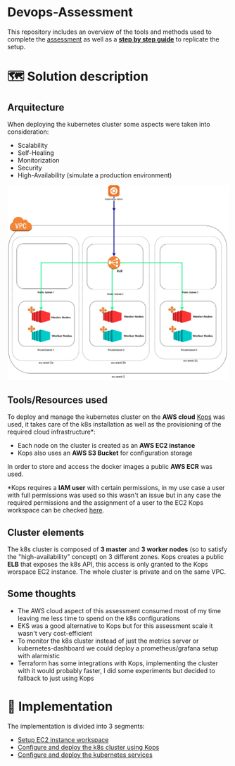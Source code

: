 # Devops-Assessment

This repository includes an overview of the tools and methods used to complete the [assessment](https://github.com/Parkbee/assessment/tree/master/devops) as well as a [**step by step guide**](https://github.com/tik-png/Devops-Assessment#-implementation) to replicate the setup. 

# 🗺️ Solution description
## Arquitecture

When deploying the kubernetes cluster some aspects were taken into consideration:
* Scalability
* Self-Healing
* Monitorization
* Security
* High-Availability (simulate a production environment)

![Alt text](./images/3.jpg)

## Tools/Resources used

To deploy and manage the kubernetes cluster on the **AWS cloud** [Kops](https://github.com/kubernetes/kops) was used, it takes care of the k8s installation as well as the provisioning of the required cloud infrastructure*:
* Each node on the cluster is created as an **AWS EC2 instance**
* Kops also uses an **AWS S3 Bucket** for configuration storage

In order to store and access the docker images a public **AWS ECR** was used.

*Kops requires a **IAM user** with certain permissions, in my use case a user with full permissions was used so this wasn't an issue but in any case the required permissions and the assignment of a user to the EC2 Kops workspace can be checked [here](https://awsk8snetworkshops.com/prerequisites/kopscluster/kopsec2instance/).

## Cluster elements

The k8s cluster is composed of **3 master** and **3 worker nodes** (so to satisfy the "high-availability" concept) on 3 different zones. Kops creates a public **ELB** that exposes the k8s API, this access is only granted to the Kops worspace EC2 instance.
The whole cluster is private and on the same VPC.

## Some thoughts

* The AWS cloud aspect of this assessment consumed most of my time leaving me less time to spend on the k8s configurations
* EKS was a good alternative to Kops but for this assessment scale it wasn't very cost-efficient
* To monitor the k8s cluster instead of just the metrics server or kubernetes-dashboard we could deploy a prometheus/grafana setup with alarmistic
* Terraform has some integrations with Kops, implementing the cluster with it would probably faster, I did some experiments but decided to fallback to just using Kops


# 🚀 Implementation

The implementation is divided into 3 segments:
* [Setup EC2 instance workspace](./workspace)
* [Configure and deploy the k8s cluster using Kops](./kops)
* [Configure and deploy the kubernetes services](./kubernetes)